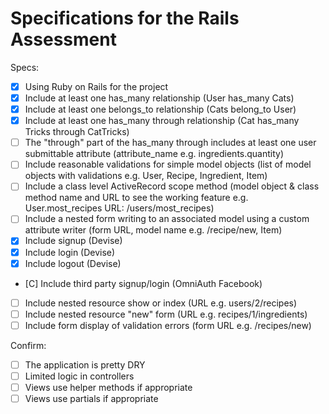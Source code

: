 # Specifications for the Rails Assessment

Specs:
- [x] Using Ruby on Rails for the project
- [x] Include at least one has_many relationship (User has_many Cats)
- [x] Include at least one belongs_to relationship (Cats belong_to User)
- [x] Include at least one has_many through relationship (Cat has_many Tricks through CatTricks)
- [ ] The "through" part of the has_many through includes at least one user submittable attribute (attribute_name e.g. ingredients.quantity)
- [ ] Include reasonable validations for simple model objects (list of model objects with validations e.g. User, Recipe, Ingredient, Item)
- [ ] Include a class level ActiveRecord scope method (model object & class method name and URL to see the working feature e.g. User.most_recipes URL: /users/most_recipes)
- [ ] Include a nested form writing to an associated model using a custom attribute writer (form URL, model name e.g. /recipe/new, Item)
- [x] Include signup (Devise)
- [x] Include login (Devise)
- [x] Include logout (Devise)
- [C] Include third party signup/login (OmniAuth Facebook)
- [ ] Include nested resource show or index (URL e.g. users/2/recipes)
- [ ] Include nested resource "new" form (URL e.g. recipes/1/ingredients)
- [ ] Include form display of validation errors (form URL e.g. /recipes/new)

Confirm:
- [ ] The application is pretty DRY
- [ ] Limited logic in controllers
- [ ] Views use helper methods if appropriate
- [ ] Views use partials if appropriate

